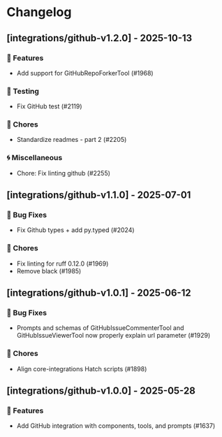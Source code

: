 # Changelog

## [integrations/github-v1.2.0] - 2025-10-13

### 🚀 Features

- Add support for GitHubRepoForkerTool (#1968)

### 🧪 Testing

- Fix GitHub test (#2119)

### 🧹 Chores

- Standardize readmes - part 2 (#2205)

### 🌀 Miscellaneous

- Chore: Fix linting github (#2255)

## [integrations/github-v1.1.0] - 2025-07-01

### 🐛 Bug Fixes

- Fix Github types + add py.typed (#2024)

### 🧹 Chores

- Fix linting for ruff 0.12.0 (#1969)
- Remove black (#1985)


## [integrations/github-v1.0.1] - 2025-06-12

### 🐛 Bug Fixes

- Prompts and schemas of GitHubIssueCommenterTool and GitHubIssueViewerTool now properly explain url parameter (#1929)


### 🧹 Chores

- Align core-integrations Hatch scripts (#1898)

## [integrations/github-v1.0.0] - 2025-05-28

### 🚀 Features

- Add GitHub integration with components, tools, and prompts (#1637)

<!-- generated by git-cliff -->
